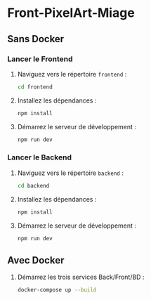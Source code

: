 # Front-PixelArt-Miage

## Sans Docker

### Lancer le Frontend

1. Naviguez vers le répertoire `frontend` :
   ```sh
   cd frontend
   ```
2. Installez les dépendances :
   ```sh
   npm install
   ```
3. Démarrez le serveur de développement :
   ```sh
   npm run dev
   ```
### Lancer le Backend

1. Naviguez vers le répertoire `backend` :
   ```sh
   cd backend
   ```
2. Installez les dépendances :
   ```sh
   npm install
   ```
3. Démarrez le serveur de développement :
   ```sh
   npm run dev
   ```

## Avec Docker

1. Démarrez les trois services Back/Front/BD :
   ```sh
   docker-compose up --build
   ```

